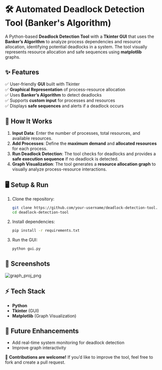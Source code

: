 # 🛠 Automated Deadlock Detection Tool (Banker's Algorithm)

A Python-based **Deadlock Detection Tool** with a **Tkinter GUI** that uses the **Banker’s Algorithm** to analyze process dependencies and resource allocation, identifying potential deadlocks in a system. The tool visually represents resource allocation and safe sequences using **matplotlib** graphs.

## ✨ Features  
✅ User-friendly **GUI** built with Tkinter  
✅ **Graphical Representation** of process-resource allocation  
✅ Uses **Banker’s Algorithm** to detect deadlocks  
✅ Supports **custom input** for processes and resources  
✅ Displays **safe sequences** and alerts if a deadlock occurs  

## 📌 How It Works  
1. **Input Data**: Enter the number of processes, total resources, and available resources.  
2. **Add Processes**: Define the **maximum demand** and **allocated resources** for each process.  
3. **Run Deadlock Detection**: The tool checks for deadlocks and provides a **safe execution sequence** if no deadlock is detected.  
4. **Graph Visualization**: The tool generates a **resource allocation graph** to visually analyze process-resource interactions.  

## 🖥 Setup & Run  
1. Clone the repository:  
   ```sh
   git clone https://github.com/your-username/deadlock-detection-tool.git
   cd deadlock-detection-tool
   ```  
2. Install dependencies:  
   ```sh
   pip install -r requirements.txt
   ```  
3. Run the GUI:  
   ```sh
   python gui.py
   ```  

## 📸 Screenshots  
![graph_proj_png](https://github.com/user-attachments/assets/ef5b2a18-cbf4-40d7-a59d-78e8c5d3c5f3)


## ⚡ Tech Stack  
- **Python**  
- **Tkinter** (GUI)  
- **Matplotlib** (Graph Visualization)  

## 📌 Future Enhancements  
- Add real-time system monitoring for deadlock detection  
- Improve graph interactivity  

🚀 **Contributions are welcome!** If you’d like to improve the tool, feel free to fork and create a pull request.

